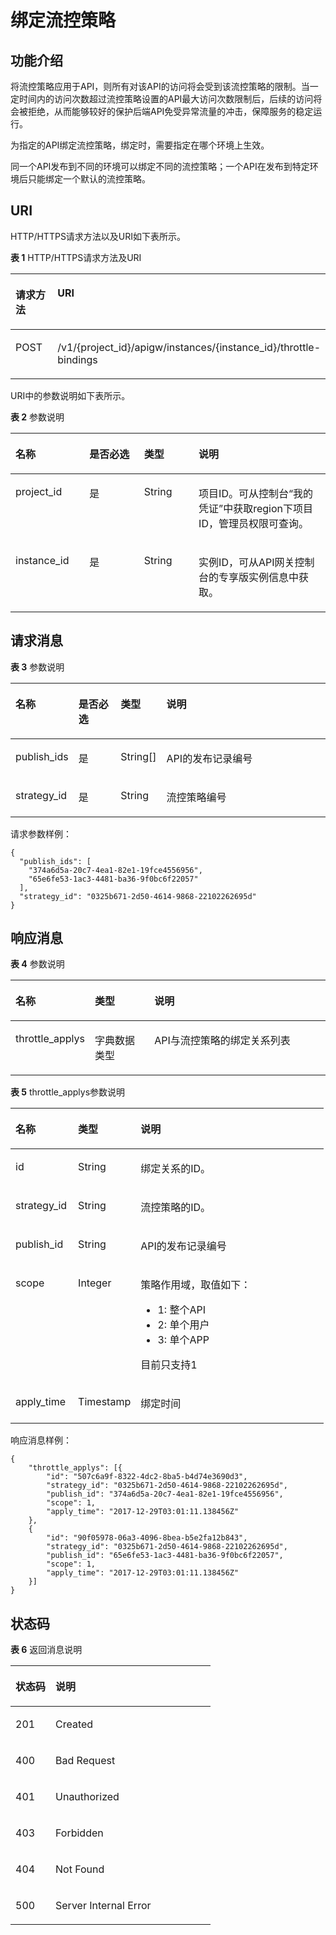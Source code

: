 # 绑定流控策略<a name="apig-phapi-180713072"></a>

## 功能介绍<a name="section55163998"></a>

将流控策略应用于API，则所有对该API的访问将会受到该流控策略的限制。当一定时间内的访问次数超过流控策略设置的API最大访问次数限制后，后续的访问将会被拒绝，从而能够较好的保护后端API免受异常流量的冲击，保障服务的稳定运行。

为指定的API绑定流控策略，绑定时，需要指定在哪个环境上生效。

同一个API发布到不同的环境可以绑定不同的流控策略；一个API在发布到特定环境后只能绑定一个默认的流控策略。

## URI<a name="section26713936"></a>

HTTP/HTTPS请求方法以及URI如下表所示。

**表 1**  HTTP/HTTPS请求方法及URI

<a name="table52780230"></a>
<table><thead align="left"><tr id="row19624408"><th class="cellrowborder" valign="top" width="20%" id="mcps1.2.3.1.1"><p id="p46073215"><a name="p46073215"></a><a name="p46073215"></a>请求方法</p>
</th>
<th class="cellrowborder" valign="top" width="80%" id="mcps1.2.3.1.2"><p id="p40942926"><a name="p40942926"></a><a name="p40942926"></a>URI</p>
</th>
</tr>
</thead>
<tbody><tr id="row28042734"><td class="cellrowborder" valign="top" width="20%" headers="mcps1.2.3.1.1 "><p id="p56868999"><a name="p56868999"></a><a name="p56868999"></a>POST</p>
</td>
<td class="cellrowborder" valign="top" width="80%" headers="mcps1.2.3.1.2 "><p id="p42986176"><a name="p42986176"></a><a name="p42986176"></a><span id="ph143113134448"><a name="ph143113134448"></a><a name="ph143113134448"></a>/v1/{project_id}/apigw/instances/{instance_id}</span>/throttle-bindings</p>
</td>
</tr>
</tbody>
</table>

URI中的参数说明如下表所示。

**表 2**  参数说明

<a name="table38510415"></a>
<table><thead align="left"><tr id="row62423067"><th class="cellrowborder" valign="top" width="23.46765323467653%" id="mcps1.2.5.1.1"><p id="p23103637"><a name="p23103637"></a><a name="p23103637"></a>名称</p>
</th>
<th class="cellrowborder" valign="top" width="17.348265173482652%" id="mcps1.2.5.1.2"><p id="p59455291"><a name="p59455291"></a><a name="p59455291"></a>是否必选</p>
</th>
<th class="cellrowborder" valign="top" width="17.348265173482652%" id="mcps1.2.5.1.3"><p id="p51149303"><a name="p51149303"></a><a name="p51149303"></a>类型</p>
</th>
<th class="cellrowborder" valign="top" width="41.835816418358164%" id="mcps1.2.5.1.4"><p id="p49452846"><a name="p49452846"></a><a name="p49452846"></a>说明</p>
</th>
</tr>
</thead>
<tbody><tr id="row46257610"><td class="cellrowborder" valign="top" width="23.46765323467653%" headers="mcps1.2.5.1.1 "><p id="p55878963"><a name="p55878963"></a><a name="p55878963"></a>project_id</p>
</td>
<td class="cellrowborder" valign="top" width="17.348265173482652%" headers="mcps1.2.5.1.2 "><p id="p29902160"><a name="p29902160"></a><a name="p29902160"></a>是</p>
</td>
<td class="cellrowborder" valign="top" width="17.348265173482652%" headers="mcps1.2.5.1.3 "><p id="p6155914"><a name="p6155914"></a><a name="p6155914"></a>String</p>
</td>
<td class="cellrowborder" valign="top" width="41.835816418358164%" headers="mcps1.2.5.1.4 "><p id="p28867016"><a name="p28867016"></a><a name="p28867016"></a>项目ID。可从控制台“我的凭证”中获取region下项目ID，管理员权限可查询。</p>
</td>
</tr>
<tr id="row7809161535314"><td class="cellrowborder" valign="top" width="23.46765323467653%" headers="mcps1.2.5.1.1 "><p id="p1780913159538"><a name="p1780913159538"></a><a name="p1780913159538"></a>instance_id</p>
</td>
<td class="cellrowborder" valign="top" width="17.348265173482652%" headers="mcps1.2.5.1.2 "><p id="p9809215115310"><a name="p9809215115310"></a><a name="p9809215115310"></a>是</p>
</td>
<td class="cellrowborder" valign="top" width="17.348265173482652%" headers="mcps1.2.5.1.3 "><p id="p1280914152538"><a name="p1280914152538"></a><a name="p1280914152538"></a>String</p>
</td>
<td class="cellrowborder" valign="top" width="41.835816418358164%" headers="mcps1.2.5.1.4 "><p id="p1880914157537"><a name="p1880914157537"></a><a name="p1880914157537"></a>实例ID，可从API网关控制台的专享版实例信息中获取。</p>
</td>
</tr>
</tbody>
</table>

## 请求消息<a name="section39098839"></a>

**表 3**  参数说明

<a name="table59328193"></a>
<table><thead align="left"><tr id="row65892668"><th class="cellrowborder" valign="top" width="15.15%" id="mcps1.2.5.1.1"><p id="p35705855"><a name="p35705855"></a><a name="p35705855"></a>名称</p>
</th>
<th class="cellrowborder" valign="top" width="14.14%" id="mcps1.2.5.1.2"><p id="p6493180"><a name="p6493180"></a><a name="p6493180"></a>是否必选</p>
</th>
<th class="cellrowborder" valign="top" width="14.14%" id="mcps1.2.5.1.3"><p id="p56185561"><a name="p56185561"></a><a name="p56185561"></a>类型</p>
</th>
<th class="cellrowborder" valign="top" width="56.57%" id="mcps1.2.5.1.4"><p id="p54736574"><a name="p54736574"></a><a name="p54736574"></a>说明</p>
</th>
</tr>
</thead>
<tbody><tr id="row4477524"><td class="cellrowborder" valign="top" width="15.15%" headers="mcps1.2.5.1.1 "><p id="p27135170"><a name="p27135170"></a><a name="p27135170"></a>publish_ids</p>
</td>
<td class="cellrowborder" valign="top" width="14.14%" headers="mcps1.2.5.1.2 "><p id="p50465201"><a name="p50465201"></a><a name="p50465201"></a>是</p>
</td>
<td class="cellrowborder" valign="top" width="14.14%" headers="mcps1.2.5.1.3 "><p id="p61149513"><a name="p61149513"></a><a name="p61149513"></a>String[]</p>
</td>
<td class="cellrowborder" valign="top" width="56.57%" headers="mcps1.2.5.1.4 "><p id="p54163505"><a name="p54163505"></a><a name="p54163505"></a>API的发布记录编号</p>
</td>
</tr>
<tr id="row25183262"><td class="cellrowborder" valign="top" width="15.15%" headers="mcps1.2.5.1.1 "><p id="p26578342"><a name="p26578342"></a><a name="p26578342"></a>strategy_id</p>
</td>
<td class="cellrowborder" valign="top" width="14.14%" headers="mcps1.2.5.1.2 "><p id="p5362107"><a name="p5362107"></a><a name="p5362107"></a>是</p>
</td>
<td class="cellrowborder" valign="top" width="14.14%" headers="mcps1.2.5.1.3 "><p id="p31677508"><a name="p31677508"></a><a name="p31677508"></a>String</p>
</td>
<td class="cellrowborder" valign="top" width="56.57%" headers="mcps1.2.5.1.4 "><p id="p15741354"><a name="p15741354"></a><a name="p15741354"></a>流控策略编号</p>
</td>
</tr>
</tbody>
</table>

请求参数样例：

```
{
  "publish_ids": [
    "374a6d5a-20c7-4ea1-82e1-19fce4556956",
    "65e6fe53-1ac3-4481-ba36-9f0bc6f22057"
  ],
  "strategy_id": "0325b671-2d50-4614-9868-22102262695d"
}
```

## 响应消息<a name="section12889389"></a>

**表 4**  参数说明

<a name="table26449895"></a>
<table><thead align="left"><tr id="row31982042"><th class="cellrowborder" valign="top" width="20%" id="mcps1.2.4.1.1"><p id="p40408637"><a name="p40408637"></a><a name="p40408637"></a>名称</p>
</th>
<th class="cellrowborder" valign="top" width="20%" id="mcps1.2.4.1.2"><p id="p51874144"><a name="p51874144"></a><a name="p51874144"></a>类型</p>
</th>
<th class="cellrowborder" valign="top" width="60%" id="mcps1.2.4.1.3"><p id="p41056107"><a name="p41056107"></a><a name="p41056107"></a>说明</p>
</th>
</tr>
</thead>
<tbody><tr id="row37210375"><td class="cellrowborder" valign="top" width="20%" headers="mcps1.2.4.1.1 "><p id="p61250395"><a name="p61250395"></a><a name="p61250395"></a>throttle_applys</p>
</td>
<td class="cellrowborder" valign="top" width="20%" headers="mcps1.2.4.1.2 "><p id="p62334992"><a name="p62334992"></a><a name="p62334992"></a>字典数据类型</p>
</td>
<td class="cellrowborder" valign="top" width="60%" headers="mcps1.2.4.1.3 "><p id="p15969614"><a name="p15969614"></a><a name="p15969614"></a>API与流控策略的绑定关系列表</p>
</td>
</tr>
</tbody>
</table>

**表 5**  throttle\_applys参数说明

<a name="table9508799"></a>
<table><thead align="left"><tr id="row12431416"><th class="cellrowborder" valign="top" width="20%" id="mcps1.2.4.1.1"><p id="p311800"><a name="p311800"></a><a name="p311800"></a>名称</p>
</th>
<th class="cellrowborder" valign="top" width="20%" id="mcps1.2.4.1.2"><p id="p25255857"><a name="p25255857"></a><a name="p25255857"></a>类型</p>
</th>
<th class="cellrowborder" valign="top" width="60%" id="mcps1.2.4.1.3"><p id="p32458506"><a name="p32458506"></a><a name="p32458506"></a>说明</p>
</th>
</tr>
</thead>
<tbody><tr id="row11893291"><td class="cellrowborder" valign="top" width="20%" headers="mcps1.2.4.1.1 "><p id="p23832509"><a name="p23832509"></a><a name="p23832509"></a>id</p>
</td>
<td class="cellrowborder" valign="top" width="20%" headers="mcps1.2.4.1.2 "><p id="p51385063"><a name="p51385063"></a><a name="p51385063"></a>String</p>
</td>
<td class="cellrowborder" valign="top" width="60%" headers="mcps1.2.4.1.3 "><p id="p1440594"><a name="p1440594"></a><a name="p1440594"></a>绑定关系的ID。</p>
</td>
</tr>
<tr id="row12965351"><td class="cellrowborder" valign="top" width="20%" headers="mcps1.2.4.1.1 "><p id="p43560534"><a name="p43560534"></a><a name="p43560534"></a>strategy_id</p>
</td>
<td class="cellrowborder" valign="top" width="20%" headers="mcps1.2.4.1.2 "><p id="p38742361"><a name="p38742361"></a><a name="p38742361"></a>String</p>
</td>
<td class="cellrowborder" valign="top" width="60%" headers="mcps1.2.4.1.3 "><p id="p51123545"><a name="p51123545"></a><a name="p51123545"></a>流控策略的ID。</p>
</td>
</tr>
<tr id="row57458723"><td class="cellrowborder" valign="top" width="20%" headers="mcps1.2.4.1.1 "><p id="p23644968"><a name="p23644968"></a><a name="p23644968"></a>publish_id</p>
</td>
<td class="cellrowborder" valign="top" width="20%" headers="mcps1.2.4.1.2 "><p id="p36194270"><a name="p36194270"></a><a name="p36194270"></a>String</p>
</td>
<td class="cellrowborder" valign="top" width="60%" headers="mcps1.2.4.1.3 "><p id="p46054764"><a name="p46054764"></a><a name="p46054764"></a>API的发布记录编号</p>
</td>
</tr>
<tr id="row11839700"><td class="cellrowborder" valign="top" width="20%" headers="mcps1.2.4.1.1 "><p id="p19491675"><a name="p19491675"></a><a name="p19491675"></a>scope</p>
</td>
<td class="cellrowborder" valign="top" width="20%" headers="mcps1.2.4.1.2 "><p id="p35321805"><a name="p35321805"></a><a name="p35321805"></a>Integer</p>
</td>
<td class="cellrowborder" valign="top" width="60%" headers="mcps1.2.4.1.3 "><p id="p42493972"><a name="p42493972"></a><a name="p42493972"></a>策略作用域，取值如下：</p>
<a name="ul46901435"></a><a name="ul46901435"></a><ul id="ul46901435"><li>1: 整个API</li><li>2: 单个用户</li><li>3: 单个APP</li></ul>
<p id="p26177605"><a name="p26177605"></a><a name="p26177605"></a>目前只支持1</p>
</td>
</tr>
<tr id="row34271861"><td class="cellrowborder" valign="top" width="20%" headers="mcps1.2.4.1.1 "><p id="p24557342"><a name="p24557342"></a><a name="p24557342"></a>apply_time</p>
</td>
<td class="cellrowborder" valign="top" width="20%" headers="mcps1.2.4.1.2 "><p id="p42987684"><a name="p42987684"></a><a name="p42987684"></a>Timestamp</p>
</td>
<td class="cellrowborder" valign="top" width="60%" headers="mcps1.2.4.1.3 "><p id="p59450350"><a name="p59450350"></a><a name="p59450350"></a>绑定时间</p>
</td>
</tr>
</tbody>
</table>

响应消息样例：

```
{
	"throttle_applys": [{
		"id": "507c6a9f-8322-4dc2-8ba5-b4d74e3690d3",
		"strategy_id": "0325b671-2d50-4614-9868-22102262695d",
		"publish_id": "374a6d5a-20c7-4ea1-82e1-19fce4556956",
		"scope": 1,
		"apply_time": "2017-12-29T03:01:11.138456Z"
	},
	{
		"id": "90f05978-06a3-4096-8bea-b5e2fa12b843",
		"strategy_id": "0325b671-2d50-4614-9868-22102262695d",
		"publish_id": "65e6fe53-1ac3-4481-ba36-9f0bc6f22057",
		"scope": 1,
		"apply_time": "2017-12-29T03:01:11.138456Z"
	}]
}
```

## 状态码<a name="section16345235"></a>

**表 6**  返回消息说明

<a name="table42630114"></a>
<table><thead align="left"><tr id="row12146276"><th class="cellrowborder" valign="top" width="20%" id="mcps1.2.3.1.1"><p id="p44324291"><a name="p44324291"></a><a name="p44324291"></a>状态码</p>
</th>
<th class="cellrowborder" valign="top" width="80%" id="mcps1.2.3.1.2"><p id="p33497843"><a name="p33497843"></a><a name="p33497843"></a>说明</p>
</th>
</tr>
</thead>
<tbody><tr id="row28970780"><td class="cellrowborder" valign="top" width="20%" headers="mcps1.2.3.1.1 "><p id="p64931813"><a name="p64931813"></a><a name="p64931813"></a>201</p>
</td>
<td class="cellrowborder" valign="top" width="80%" headers="mcps1.2.3.1.2 "><p id="p24985462"><a name="p24985462"></a><a name="p24985462"></a>Created</p>
</td>
</tr>
<tr id="row23542569"><td class="cellrowborder" valign="top" width="20%" headers="mcps1.2.3.1.1 "><p id="p27899962"><a name="p27899962"></a><a name="p27899962"></a>400</p>
</td>
<td class="cellrowborder" valign="top" width="80%" headers="mcps1.2.3.1.2 "><p id="p45304488"><a name="p45304488"></a><a name="p45304488"></a>Bad Request</p>
</td>
</tr>
<tr id="row5087213"><td class="cellrowborder" valign="top" width="20%" headers="mcps1.2.3.1.1 "><p id="p9411121"><a name="p9411121"></a><a name="p9411121"></a>401</p>
</td>
<td class="cellrowborder" valign="top" width="80%" headers="mcps1.2.3.1.2 "><p id="p24103300"><a name="p24103300"></a><a name="p24103300"></a>Unauthorized</p>
</td>
</tr>
<tr id="row15603116"><td class="cellrowborder" valign="top" width="20%" headers="mcps1.2.3.1.1 "><p id="p55892892"><a name="p55892892"></a><a name="p55892892"></a>403</p>
</td>
<td class="cellrowborder" valign="top" width="80%" headers="mcps1.2.3.1.2 "><p id="p31030384"><a name="p31030384"></a><a name="p31030384"></a>Forbidden</p>
</td>
</tr>
<tr id="row10838003"><td class="cellrowborder" valign="top" width="20%" headers="mcps1.2.3.1.1 "><p id="p5463065"><a name="p5463065"></a><a name="p5463065"></a>404</p>
</td>
<td class="cellrowborder" valign="top" width="80%" headers="mcps1.2.3.1.2 "><p id="p39855127"><a name="p39855127"></a><a name="p39855127"></a>Not Found</p>
</td>
</tr>
<tr id="row23151831"><td class="cellrowborder" valign="top" width="20%" headers="mcps1.2.3.1.1 "><p id="p63359054"><a name="p63359054"></a><a name="p63359054"></a>500</p>
</td>
<td class="cellrowborder" valign="top" width="80%" headers="mcps1.2.3.1.2 "><p id="p6744143"><a name="p6744143"></a><a name="p6744143"></a>Server Internal Error</p>
</td>
</tr>
</tbody>
</table>

